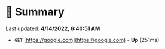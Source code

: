 # 📖 Summary
Last updated: **4/14/2022, 6:40:51 AM**

- `GET` [https://google.com](https://google.com) - **Up** (251ms)
